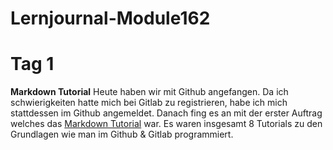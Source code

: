 # Lernjournal-Module162
# Tag 1  
**Markdown Tutorial**
Heute haben wir mit Github angefangen. Da ich schwierigkeiten hatte mich bei Gitlab zu registrieren, habe ich mich stattdessen im Github angemeldet.
Danach fing es an mit der erster Auftrag welches das [Markdown Tutorial](https://www.markdowntutorial.com/de/) war.
Es waren insgesamt 8 Tutorials zu den Grundlagen wie man im Github & Gitlab programmiert.

